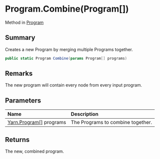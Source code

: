# Program.Combine(Program[])

Method in [Program](/docs/api/csharp/yarn.program.md)

## Summary


Creates a new Program by merging multiple Programs together.


```csharp
public static Program Combine(params Program[] programs)
```

## Remarks


The new program will contain every node from every input
program.


## Parameters

|Name|Description|
|:---|:---|
|[Yarn.Program\[\]](/docs/api/csharp/yarn.program.md) programs|The Programs to combine together.|

## Returns

The new, combined program.

